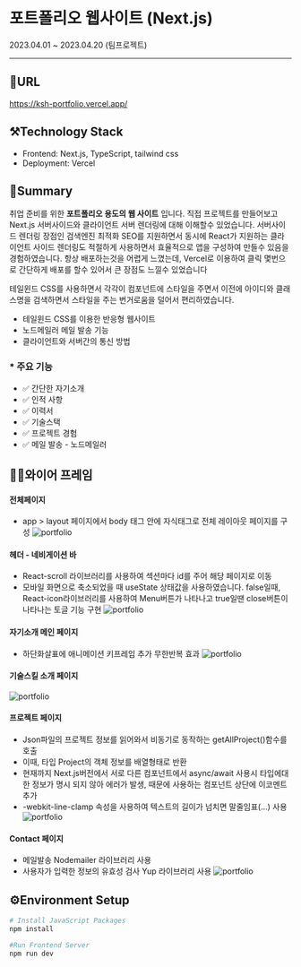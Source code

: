 # 포트폴리오 웹사이트 (Next.js)

2023.04.01 ~ 2023.04.20 (팀프로젝트)

---

## 🔗URL

https://ksh-portfolio.vercel.app/

## ⚒️Technology Stack

- Frontend: Next.js, TypeScript, tailwind css
- Deployment: Vercel

## 📝Summary

취업 준비를 위한 **포트폴리오 용도의 웹 사이트** 입니다.
직접 프로젝트를 만들어보고 Next.js 서버사이드와 클라이언트 서버 렌더링에 대해 이해할수 있었습니다. 서버사이드 렌더링 장점인 검색엔진 최적화 SEO를 지원하면서 동시에 React가 지원하는 클라이언트 사이드 렌더링도 적절하게 사용하면서 효율적으로 앱을 구성하여 만들수 있음을 경험하였습니다. 항상 배포하는것을 어렵게 느꼈는데, Vercel로 이용하여 클릭 몇번으로 간단하게 배포를 할수 있어서 큰 장점도 느낄수 있었습니다

테일윈드 CSS를 사용하면서 각각이 컴포넌트에 스타일을 주면서 이전에 아이디와 클래스명을 검색하면서 스타일을 주는 번거로움을 덜어서 편리하였습니다.

- 테일윈드 CSS를 이용한 반응형 웹사이트
- 노드메일러 메일 발송 기능
- 클라이언트와 서버간의 통신 방법

### \* 주요 기능

- ✅ 간단한 자기소개
- ✅ 인적 사항
- ✅ 이력서
- ✅ 기술스택
- ✅ 프로젝트 경험
- ✅ 메일 발송 - 노드메일러

## 🙋‍♀️와이어 프레임

#### 전체페이지

- app > layout 페이지에서 body 태그 안에 자식태그로 전체 레이아웃 페이지를 구성
  ![portfolio](/images/projects/portfolio_1.png)

#### 헤더 - 네비게이션 바

- React-scroll 라이브러리를 사용하여 섹션마다 id를 주어 해당 페이지로 이동
- 모바일 화면으로 축소되었을 때 useState 상태값을 사용하였습니다. false일때, React-icon라이브러리를 사용하여 Menu버튼가 나타나고 true일땐 close버튼이 나타나는 토글 기능 구현
  ![portfolio](/images/projects/portfolio_2.png)

#### 자기소개 메인 페이지

- 하단화살표에 애니메이션 키프레임 추가 무한반복 효과
  ![portfolio](/images/projects/portfolio_3.png)

#### 기술스킬 소개 페이지

![portfolio](/images/projects/portfolio_4.png)

#### 프로젝트 페이지

- Json파일의 프로젝트 정보를 읽어와서 비동기로 동작하는 getAllProject()함수를 호출
- 이때, 타입 Project의 객체 정보를 배열형태로 반환
- 현재까지 Next.js버전에서 서로 다른 컴포넌트에서 async/await 사용시 타입에대한 정보가 명시 되지 않아 에러가 발생, 때문에 사용하는 컴포넌트 상단에 이코멘트 추가
- -webkit-line-clamp 속성을 사용하여 텍스트의 길이가 넘치면 말줄임표(...) 사용
  ![portfolio](/images/projects/portfolio_5.png)

#### Contact 페이지

- 메일발송 Nodemailer 라이브러리 사용
- 사용자가 입력한 정보의 유효성 검사 Yup 라이브러리 사용
  ![portfolio](/images/projects/portfolio_6.png)

## ⚙️Environment Setup

```bash
# Install JavaScript Packages
npm install

#Run Frontend Server
npm run dev
```
